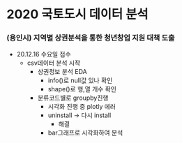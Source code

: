 # 2020 국토도시 데이터 분석

### (용인시) 지역별 상권분석을 통한 청년창업 지원 대책 도출

- 20.12.16 수요일 접수
  - csv데이터 분석 시작
    - 상권정보 분석 EDA
      - info()로 null값 있나 확인
      - shape()로 행,열 개수 확인
    - 분류코드별로 groupby진행
      - 시각화 진행 중 plotly 에러
      - uninstall -> 다시 install
        - 해결
      - bar그래프로 시각화하여 분석

